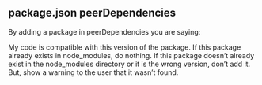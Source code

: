 ## package.json peerDependencies

By adding a package in peerDependencies you are saying:

My code is compatible with this version of the package.
If this package already exists in node_modules, do nothing.
If this package doesn’t already exist in the node_modules directory or it is the wrong version, don’t add it. But, show a warning to the user that it wasn’t found.
